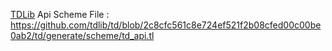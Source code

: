 [TDLib](https://github.com/tdlib/td) Api Scheme File : https://github.com/tdlib/td/blob/2c8cfc561c8e724ef521f2b08cfed00c00be0ab2/td/generate/scheme/td_api.tl